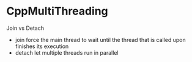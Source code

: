 # CppMultiThreading
Join vs Detach
- join force the main thread to wait until the thread that is called upon finishes its execution
- detach let multiple threads run in parallel